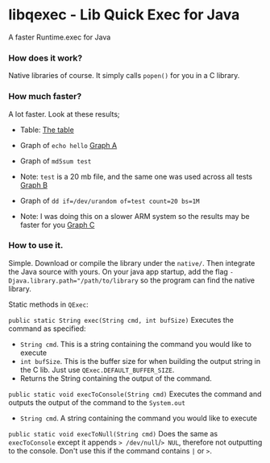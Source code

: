 # libqexec - Lib Quick Exec for Java
A faster Runtime.exec for Java

### How does it work?
Native libraries of course. It simply calls `popen()` for you in a C library.

### How much faster?
A lot faster. Look at these results;

- Table:
[The table](res/table.png)

- Graph of `echo hello`
[Graph A](res/graph_a.png)

- Graph of `md5sum test`
- Note: `test` is a 20 mb file, and the same one was used across all tests
[Graph B](res/graph_b.png)

- Graph of `dd if=/dev/urandom of=test count=20 bs=1M`
- Note: I was doing this on a slower ARM system so the results may be faster for you
[Graph C](res/graph_c.png)

### How to use it.
Simple. Download or compile the library under the `native/`. Then integrate the Java source with yours. On your java app startup, add the flag `-Djava.library.path="/path/to/library` so the program can find the native library.

Static methods in `QExec`:

`public static String exec(String cmd, int bufSize)`
Executes the command as specified:
- `String cmd`. This is a string containing the command you would like to execute
- `int bufSize`. This is the buffer size for when building the output string in the C lib. Just use `QExec.DEFAULT_BUFFER_SIZE`.
- Returns the String containing the output of the command.

`public static void execToConsole(String cmd)`
Executes the command and outputs the output of the command to the `System.out`
- `String cmd`. A string containing the command you would like to execute

`public static void execToNull(String cmd)`
Does the same as `execToConsole` except it appends `> /dev/null`/`> NUL`, therefore not outputting to the console. Don't use this if the command contains `|` or `>`.
